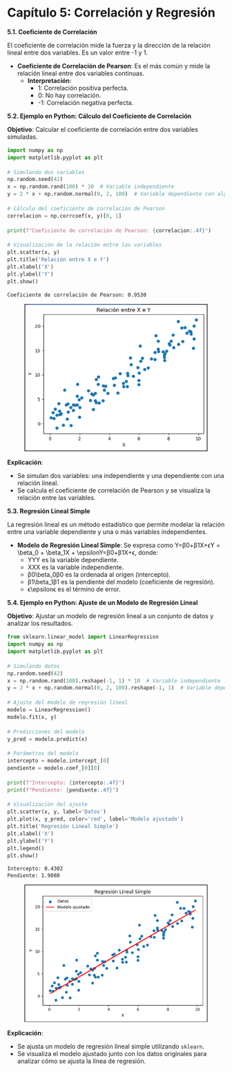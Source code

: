 # Capítulo 5: Correlación y Regresión

**5.1. Coeficiente de Correlación**

El coeficiente de correlación mide la fuerza y la dirección de la relación lineal entre dos variables. Es un valor entre -1 y 1.

* **Coeficiente de Correlación de Pearson**: Es el más común y mide la relación lineal entre dos variables continuas.
  * **Interpretación**:
    * 1: Correlación positiva perfecta.
    * 0: No hay correlación.
    * \-1: Correlación negativa perfecta.

**5.2. Ejemplo en Python: Cálculo del Coeficiente de Correlación**

**Objetivo**: Calcular el coeficiente de correlación entre dos variables simuladas.

```python
import numpy as np
import matplotlib.pyplot as plt

# Simulando dos variables
np.random.seed(42)
x = np.random.rand(100) * 10  # Variable independiente
y = 2 * x + np.random.normal(0, 2, 100)  # Variable dependiente con algo de ruido

# Cálculo del coeficiente de correlación de Pearson
correlacion = np.corrcoef(x, y)[0, 1]

print(f"Coeficiente de correlación de Pearson: {correlacion:.4f}")

# Visualización de la relación entre las variables
plt.scatter(x, y)
plt.title('Relación entre X e Y')
plt.xlabel('X')
plt.ylabel('Y')
plt.show()
```

```
Coeficiente de correlación de Pearson: 0.9530
```

<figure><img src=".gitbook/assets/Captura desde 2024-08-18 00-08-23.png" alt=""><figcaption></figcaption></figure>

**Explicación**:

* Se simulan dos variables: una independiente y una dependiente con una relación lineal.
* Se calcula el coeficiente de correlación de Pearson y se visualiza la relación entre las variables.

**5.3. Regresión Lineal Simple**

La regresión lineal es un método estadístico que permite modelar la relación entre una variable dependiente y una o más variables independientes.

* **Modelo de Regresión Lineal Simple**: Se expresa como Y=β0+β1X+ϵY = \beta\_0 + \beta\_1X + \epsilonY=β0​+β1​X+ϵ, donde:
  * YYY es la variable dependiente.
  * XXX es la variable independiente.
  * β0\beta\_0β0​ es la ordenada al origen (intercepto).
  * β1\beta\_1β1​ es la pendiente del modelo (coeficiente de regresión).
  * ϵ\epsilonϵ es el término de error.

**5.4. Ejemplo en Python: Ajuste de un Modelo de Regresión Lineal**

**Objetivo**: Ajustar un modelo de regresión lineal a un conjunto de datos y analizar los resultados.

```python
from sklearn.linear_model import LinearRegression
import numpy as np
import matplotlib.pyplot as plt

# Simulando datos
np.random.seed(42)
x = np.random.rand(100).reshape(-1, 1) * 10  # Variable independiente
y = 2 * x + np.random.normal(0, 2, 100).reshape(-1, 1)  # Variable dependiente

# Ajuste del modelo de regresión lineal
modelo = LinearRegression()
modelo.fit(x, y)

# Predicciones del modelo
y_pred = modelo.predict(x)

# Parámetros del modelo
intercepto = modelo.intercept_[0]
pendiente = modelo.coef_[0][0]

print(f"Intercepto: {intercepto:.4f}")
print(f"Pendiente: {pendiente:.4f}")

# Visualización del ajuste
plt.scatter(x, y, label='Datos')
plt.plot(x, y_pred, color='red', label='Modelo ajustado')
plt.title('Regresión Lineal Simple')
plt.xlabel('X')
plt.ylabel('Y')
plt.legend()
plt.show()

```

```
Intercepto: 0.4302
Pendiente: 1.9080
```

<figure><img src=".gitbook/assets/Captura desde 2024-08-18 00-17-51.png" alt=""><figcaption></figcaption></figure>

**Explicación**:

* Se ajusta un modelo de regresión lineal simple utilizando `sklearn`.
* Se visualiza el modelo ajustado junto con los datos originales para analizar cómo se ajusta la línea de regresión.
